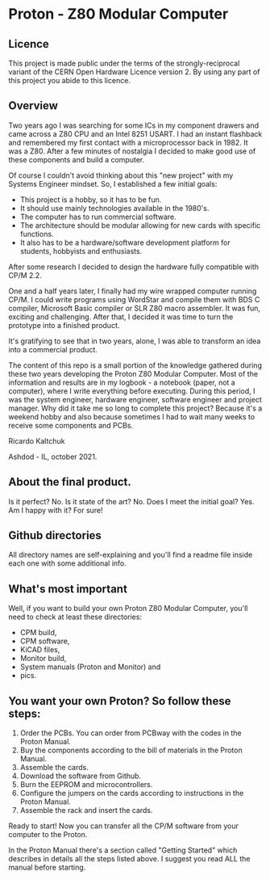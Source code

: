 # Proton - Z80 Modular Computer #

## Licence ##
This project is made public under the terms of the strongly-reciprocal variant of the CERN Open Hardware Licence version 2. By using any part of this project you abide to this licence.

## Overview ##
Two years ago I was searching for some ICs in my component drawers and came across a Z80 CPU and an Intel 8251 USART. I had an instant flashback and remembered my first contact with a microprocessor back in 1982. It was a Z80. After a few minutes of nostalgia I decided to make good use of these components and build a computer. 

Of course I couldn't avoid thinking about this "new project" with my Systems Engineer mindset. So, I established a few initial goals:

- This project is a hobby, so it has to be fun.
- It should use mainly technologies available in the 1980's.
- The computer has to run commercial software.
- The architecture should be modular allowing for new cards with specific functions.
- It also has to be a hardware/software development platform for students, hobbyists and enthusiasts.

After some research I decided to design the hardware fully compatible with CP/M 2.2.

One and a half years later, I finally had my wire wrapped computer running CP/M. I could write programs using WordStar and compile them with BDS C compiler, Microsoft Basic compiler or SLR Z80 macro assembler. It was fun, exciting and challenging. After that, I decided it was time to turn the prototype into a finished product.

It's gratifying to see that in two years, alone, I was able to transform an idea into a commercial product.

The content of this repo is a small portion of the knowledge gathered during these two years developing the Proton Z80 Modular Computer. Most of the information and results are in my logbook - a notebook (paper, not a computer), where I write everything before executing. During this period, I was the system engineer, hardware engineer, software engineer and project manager. Why did it take me so long to complete this project? Because it's a weekend hobby and also because sometimes I had to wait many weeks to receive some components and PCBs.  

Ricardo Kaltchuk

Ashdod - IL, october 2021.

## About the final product. ##

Is it perfect? No. 
Is it state of the art? No. 
Does I meet the initial goal? Yes. 
Am I happy with it? For sure!

## Github directories ##

All directory names are self-explaining and you'll find a readme file inside each one with some additional info.

## What's most important ##

Well, if you want to build your own Proton Z80 Modular Computer, you'll need to check at least these directories:

- CPM build,
- CPM software,
- KiCAD files,
- Monitor build,
- System manuals (Proton and Monitor) and
- pics.

## You want your own Proton? So follow these steps: ##

1) Order the PCBs. You can order from PCBway with the codes in the Proton Manual.
2) Buy the components according to the bill of materials in the Proton Manual.
3) Assemble the cards.
4) Download the software from Github.
5) Burn the EEPROM and microcontrollers.
6) Configure the jumpers on the cards according to instructions in the Proton Manual.
7) Assemble the rack and insert the cards.

Ready to start! Now you can transfer all the CP/M software from your computer to the Proton.

In the Proton Manual there's a section called "Getting Started" which describes in details all the steps listed above. I suggest you read ALL the manual before starting.
